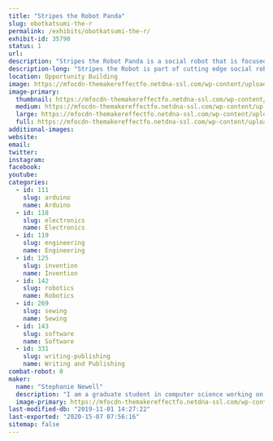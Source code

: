 ```yaml
---
title: "Stripes the Robot Panda"
slug: obotkatsumi-the-r
permalink: /exhibits/obotkatsumi-the-r/
exhibit-id: 35790
status: 1
url: 
description: "Stripes the Robot Panda is a social robot that is focused on storytelling"
description-long: "Stripes the Robot is part of cutting edge social robotics research that is focused on imparting the human gift of storytelling to a robot. While she is currently still gaining new capabilities she is capable of basic dialogue and loves telling jokes and playing simple games with the new friends she meets."
location: Opportunity Building
image: https://mfocdn-themakereffectfo.netdna-ssl.com/wp-content/uploads/2019/10/8inpanda-1.jpg
image-primary:
  thumbnail: https://mfocdn-themakereffectfo.netdna-ssl.com/wp-content/uploads/2019/10/8inpanda-1-150x150.jpg
  medium: https://mfocdn-themakereffectfo.netdna-ssl.com/wp-content/uploads/2019/10/8inpanda-1.jpg
  large: https://mfocdn-themakereffectfo.netdna-ssl.com/wp-content/uploads/2019/10/8inpanda-1.jpg
  full: https://mfocdn-themakereffectfo.netdna-ssl.com/wp-content/uploads/2019/10/8inpanda-1.jpg
additional-images:
website: 
email: 
twitter: 
instagram: 
facebook: 
youtube: 
categories:
  - id: 111
    slug: arduino
    name: Arduino
  - id: 118
    slug: electronics
    name: Electronics
  - id: 119
    slug: engineering
    name: Engineering
  - id: 125
    slug: invention
    name: Invention
  - id: 142
    slug: robotics
    name: Robotics
  - id: 269
    slug: sewing
    name: Sewing
  - id: 143
    slug: software
    name: Software
  - id: 331
    slug: writing-publishing
    name: Writing and Publishing
combat-robot: 0
maker:
  name: "Stephanie Newell"
  description: "I am a graduate student in computer science working on social robotics at the Florida Institute of Technology. After obtaining my bachelors degree in molecular biology I gained an interest in robotics. I've learned most of what I know from online tutorials and other help from the maker community. My current robotics projects is focused on leveraging the power of narrative in robotics to help youth and young adults struggling with issues of identity with no one in their community to help. "
  image-primary: https://mfocdn-themakereffectfo.netdna-ssl.com/wp-content/uploads/2019/08/15656525925062916758312563362226-225x300.jpg
last-modified-db: "2019-11-01 14:27:22"
last-exported: "2020-15-07 07:56:16"
sitemap: false
---
```


